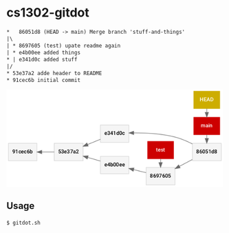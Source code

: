# cs1302-gitdot

```
*   86051d8 (HEAD -> main) Merge branch 'stuff-and-things'
|\
| * 8697605 (test) upate readme again
| * e4b00ee added things
* | e341d0c added stuff
|/
* 53e37a2 adde header to README
* 91cec6b initial commit
```

![Example Image Output](example.png)

## Usage

```sh
$ gitdot.sh
```
